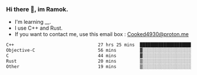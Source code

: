 ### Hi there 👋, im Ramok.

- I'm learning __.
- I use C++ and Rust.
- If you want to contact me, use this email box : Cooked4930@proton.me

<!--START_SECTION:waka-->

```txt
C++                                27 hrs 25 mins  ██████████████████████▓░░   91.05 %
Objective-C                        56 mins         ▓░░░░░░░░░░░░░░░░░░░░░░░░   03.10 %
C                                  44 mins         ▓░░░░░░░░░░░░░░░░░░░░░░░░   02.49 %
Rust                               20 mins         ▒░░░░░░░░░░░░░░░░░░░░░░░░   01.13 %
Other                              19 mins         ▒░░░░░░░░░░░░░░░░░░░░░░░░   01.10 %
```

<!--END_SECTION:waka-->
